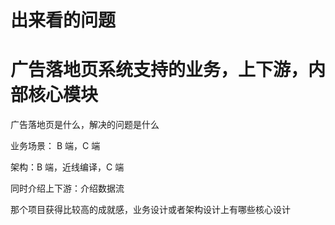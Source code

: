 

# 出来看的问题


# 广告落地页系统支持的业务，上下游，内部核心模块
广告落地页是什么，解决的问题是什么

业务场景： B 端，C 端

架构：B 端，近线编译，C 端

同时介绍上下游：介绍数据流

那个项目获得比较高的成就感，业务设计或者架构设计上有哪些核心设计